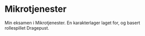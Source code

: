 # Mikrotjenester
Min eksamen i Mikrotjenester. En karakterlager laget for, og basert rollespillet Dragepust.
